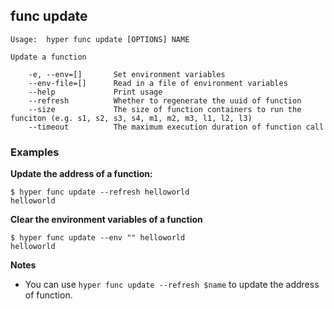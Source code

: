 ## func update

    Usage:	hyper func update [OPTIONS] NAME

    Update a function

        -e, --env=[]       Set environment variables
        --env-file=[]      Read in a file of environment variables
        --help             Print usage
        --refresh          Whether to regenerate the uuid of function
        --size             The size of function containers to run the funciton (e.g. s1, s2, s3, s4, m1, m2, m3, l1, l2, l3)
        --timeout          The maximum execution duration of function call

### Examples

**Update the address of a function:**

    $ hyper func update --refresh helloworld
    helloworld

**Clear the environment variables of a function**

    $ hyper func update --env "" helloworld
    helloworld

**Notes**

* You can use `hyper func update --refresh $name` to update the address of function.
